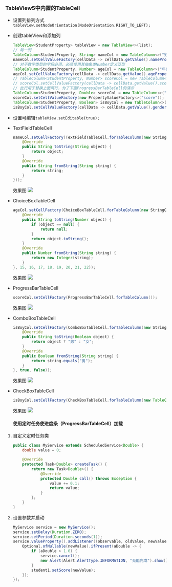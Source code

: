 ### TableView5中内置的TableCell

* 设置列排列方式`tableView.setNodeOrientation(NodeOrientation.RIGHT_TO_LEFT);`

* 创建tableView和添加列
  
  ```java
  TableView<StudentProperty> tableView = new TableView<>(list);
  // 每一列  
  TableColumn<StudentProperty, String> nameCol = new TableColumn<>("姓名");  
  nameCol.setCellValueFactory(cellData -> cellData.getValue().nameProperty());  
  // 对于数字类型的字段必须，必须使用其抽象类Number定义泛型  
  TableColumn<StudentProperty, Number> ageCol = new TableColumn<>("年龄");  
  ageCol.setCellValueFactory(cellData -> cellData.getValue().ageProperty());  
  // TableColumn<StudentProperty, Number> scoreCol = new TableColumn<>("成绩");  
  // scoreCol.setCellValueFactory(cellData -> cellData.getValue().scoreProperty());  
  // 此行用于替换上面两行，为了下面ProgressBarTableCell的演示  
  TableColumn<StudentProperty, Double> scoreCol = new TableColumn<>("充能");  
  scoreCol.setCellValueFactory(new PropertyValueFactory<>("score"));  
  TableColumn<StudentProperty, Boolean> isBoyCol = new TableColumn<>("性别");  
  isBoyCol.setCellValueFactory(cellData -> cellData.getValue().genderProperty());
  ```

* 设置可编辑`tableView.setEditable(true);`

* TextFieldTableCell
  
  ```java
  nameCol.setCellFactory(TextFieldTableCell.forTableColumn(new StringConverter<String>() {  
      @Override  
      public String toString(String object) {  
          return object;  
      }  
      @Override  
      public String fromString(String string) {  
          return string;  
      }  
  }));
  ```
  
  效果图
  ![](../assets/Pasted%20image%2020220606152405.png)

* ChoiceBoxTableCell
  
  ```java
  ageCol.setCellFactory(ChoiceBoxTableCell.forTableColumn(new StringConverter<Number>() {  
      @Override  
      public String toString(Number object) {  
          if (object == null) {  
              return null;  
          }  
          return object.toString();  
      }  
      @Override  
      public Number fromString(String string) {  
          return new Integer(string);  
      }  
  }, 15, 16, 17, 18, 19, 20, 21, 22));
  ```
  
  效果图
  ![](../assets/Pasted%20image%2020220606152503.png)

* ProgressBarTableCell
  
  ```java
  scoreCol.setCellFactory(ProgressBarTableCell.forTableColumn());
  ```
  
  效果图
  ![](../assets/Pasted%20image%2020220606162535.png)

* ComboBoxTableCell
  
  ```java
  isBoyCol.setCellFactory(ComboBoxTableCell.forTableColumn(new StringConverter<Boolean>() {  
      @Override  
      public String toString(Boolean object) {  
          return object ? "男" : "女";  
      }  
      @Override  
      public Boolean fromString(String string) {  
          return string.equals("男");  
      }  
  }, true, false));
  ```
  
  效果图
  ![](../assets/Pasted%20image%2020220606162636.png)

* CheckBoxTableCell
  
  ```java
  isBoyCol.setCellFactory(CheckBoxTableCell.forTableColumn(new TableColumn<>()));
  ```
  
  效果图
  ![](../assets/Pasted%20image%2020220606162749.png)
  
  #### 使用定时任务使进度条（ProgressBarTableCell）加载
1. 自定义定时任务类
  
   ```java
   public class MyService extends ScheduledService<Double> {  
       double value = 0;  
   
       @Override  
       protected Task<Double> createTask() {  
           return new Task<Double>() {  
               @Override  
               protected Double call() throws Exception {  
                   value += 0.1;  
                   return value;  
               }  
           };  
       }  
   }
   ```

2. 设置参数并启动
  
   ```java
   MyService service = new MyService();  
   service.setDelay(Duration.ZERO);  
   service.setPeriod(Duration.seconds(1));  
   service.valueProperty().addListener((observable, oldValue, newValue) -> {  
       Optional.ofNullable(newValue).ifPresent(aDouble -> {  
           if (aDouble > 1.0) {  
               service.cancel();  
               new Alert(Alert.AlertType.INFORMATION, "充能完成").show();  
           }  
           student1.setScore(newValue);  
       });  
   });
   ```
